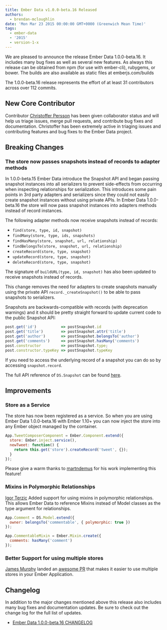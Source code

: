 ```yaml
---
title: Ember Data v1.0.0-beta.16 Released
authors:
  - brendan-mcloughlin
date: 'Mon Mar 23 2015 00:00:00 GMT+0000 (Greenwich Mean Time)'
tags:
  - ember-data
  - '2015'
  - version-1-x
---
```




We are pleased to announce the release Ember Data 1.0.0-beta.16. It
includes many bug fixes as well as several new features. As always
this release can be obtained from npm (for use with ember-cli),
rubygems, or bower. The builds are also available as static files at
emberjs.com/builds

The 1.0.0-beta.16 release represents the effort of at least 31
contributors across over 112 commits.

## New Core Contributor

Contributor [Christoffer Persson][wecc] has been given collaborator
status and will help us triage issues, merge pull requests, and
contribute bug fixes and documentation. Christoffer has been extremely
active in triaging issues and contributing features and bug fixes to
the Ember Data project.

## Breaking Changes

### The store now passes snapshots instead of records to adapter methods

In 1.0.0-beta.15 Ember Data introduce the Snapshot API and began
passing snapshot instances into all serializers to prevent
side-effects from occurring when inspecting relationships for
serialization. This introduces some pain points in 3rd party adapters
and serializers since they could not easily create snapshot instances
without using private APIs. In Ember Data 1.0.0-beta.16 the
store will now pass snapshot instances into adapters methods instead
of record instances.

The following adapter methods now receive snapshots instead of records:

- `find(store, type, id, snapshot)`
- `findMany(store, type, ids, snapshots)`
- `findHasMany(store, snapshot, url, relationship)`
- `findBelongsTo(store, snapshot, url, relationship)`
- `createRecord(store, type, snapshot)`
- `updateRecord(store, type, snapshot)`
- `deleteRecord(store, type, snapshot)`

The signature of `buildURL(type, id, snapshot)` has also been updated to receive
snapshots instead of records.

This change removes the need for adapters to create snapshots manually using the
private API `record._createSnapshot()` to be able to pass snapshots to
serializers.

Snapshots are backwards-compatible with records (with deprecation warnings) and
it should be pretty straight forward to update current code to the public
Snapshot API:

```js
post.get('id')           => postSnapshot.id
post.get('title')        => postSnapshot.attr('title')
post.get('author')       => postSnapshot.belongsTo('author')
post.get('comments')     => postSnapshot.hasMany('comments')
post.constructor         => postSnapshot.type;
post.constructor.typeKey => postSnapshot.typeKey
```

If you need to access the underlying record of a snapshot you can do so by
accessing `snapshot.record`.

The full API reference of `DS.Snapshot` can be found [here](http://emberjs.com/api/data/classes/DS.Snapshot.html).

## Improvements


### Store as a Service

The store has now been registered as a service. So when you are using
Ember Data 1.0.0-beta.16 with Ember 1.10+ you can now inject the store
into any Ember object managed by the container.

```js
App.TweetComposerComponent = Ember.Component.extend({
  store: Ember.inject.service(),
  newTweet: function() {
    return this.get('store').createRecord('tweet', {});
  }
});
```

Please give a warm thanks to [martndemus][martndemus] for his
work implementing this feature!

### Mixins in Polymorphic Relationships

[Igor Terzic][igorT] Added support for using mixins in polymorphic
relationships. This allows Ember Data to reference Mixins instead of
Model classes as the type argument for relationships.

```js
App.Comment = DS.Model.extend({
  owner: belongsTo('commentable', { polymorphic: true })
});

App.CommentableMixin = Ember.Mixin.create({
  comments: hasMany('comment')
});
```

### Better Support for using multiple stores

[James Murphy][jmurphyau] landed an
[awesome PR](https://github.com/emberjs/data/pull/2617) that makes it
easier to use multiple stores in your Ember Application.

## Changelog

In addition to the major changes mentioned above this release also
includes many bug fixes and documentation updates. Be sure to check
out the change log for the full list of updates.

+ [Ember Data 1.0.0-beta.16 CHANGELOG](https://github.com/emberjs/data/blob/v1.0.0-beta.16/CHANGELOG.md)


<!-- Links -->
[wecc]: https://github.com/wecc
[martndemus]: https://github.com/martndemus
[jmurphyau]: https://github.com/jmurphyau
[igorT]: https://github.com/igorT
